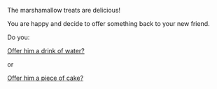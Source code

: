 The marshamallow treats are delicious!

You are happy and decide to offer something back to your new friend.

Do you:

[Offer him a drink of water?](reciprocate/water.md)

or

[Offer him a piece of cake?](reciprocate/cake.md)

